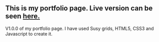 ## This is my portfolio page. Live version can be seen [here.](https://himanshupnt.com)
V1.0.0 of my portfolio page. I have used Susy grids, HTML5, CSS3 and Javascript to create
it. 
